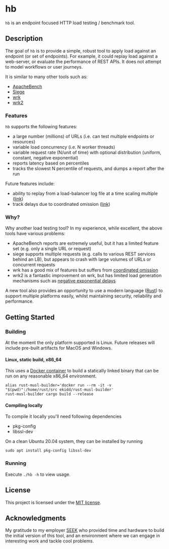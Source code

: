 # hb

`hb` is an endpoint focused HTTP load testing / benchmark tool.

## Description

The goal of `hb` is to provide a simple, robust tool to apply load against an endpoint (or set of endpoints). For example, it could replay load against a web-server, or evaluate the performance of REST APIs.
It does not attempt to model workflows or user journeys.

It is similar to many other tools such as:
* [ApacheBench](https://httpd.apache.org/docs/current/programs/ab.html)
* [Siege](https://github.com/JoeDog/siege)
* [wrk](https://github.com/wg/wrk)
* [wrk2](https://github.com/giltene/wrk2)

### Features

`hb` supports the following features:
* a large number (millions) of URLs (i.e. can test multiple endpoints or resources)
* variable load concurrency (i.e. N worker threads)
* variable request rate (N/unit of time) with optional distribution (uniform, constant, negative exponential)
* reports latency based on percentiles
* tracks the slowest N percentile of requests, and dumps a report after the run

Future features include:
* ability to replay from a load-balancer log file at a time scaling multiple ([link](https://github.com/markpritchard/hb/issues/2))
* track delays due to coordinated omission ([link](https://github.com/markpritchard/hb/issues/3))

### Why?

Why another load testing tool? In my experience, while excellent, the above tools have various problems:
* ApacheBench reports are extremely useful, but it has a limited feature set (e.g. only a single URL or request)
* siege supports multiple requests (e.g. calls to various REST services behind an LB), but appears to crash with large volumes of URLs or concurrent requests
* wrk has a good mix of features but suffers from [coordinated omission](https://www.youtube.com/watch?v=lJ8ydIuPFeU)
* wrk2 is a fantastic improvement on wrk, but has limited load generation mechanisms such as [negative exponential delays](http://perfdynamics.blogspot.com/2012/05/load-testing-with-uniform-vs.html) 

A new tool also provides an opportunity to use a modern language ([Rust](https://www.rust-lang.org/)) to support multiple platforms easily, whilst maintaining security, reliability and performance.

## Getting Started

### Building

At the moment the only platform supported is Linux. Future releases will include pre-built artifacts for MacOS and Windows.

#### Linux, static build, x86_64

This uses a [Docker container](https://github.com/emk/rust-musl-builder) to build a statically linked binary that can be run on any reasonable x86_64 environment.

```
alias rust-musl-builder='docker run --rm -it -v "$(pwd)":/home/rust/src ekidd/rust-musl-builder'
rust-musl-builder cargo build --release
```

#### Compiling locally
To compile it locally you'll need following dependencies
- pkg-config
- libssl-dev

On a clean Ubuntu 20.04 system, they can be installed by running
```
sudo apt install pkg-config libssl-dev
```

### Running

Execute `./hb -h` to view usage.

## License

This project is licensed under the [MIT license](LICENSE.txt).

## Acknowledgments

My gratitude to my employer [SEEK](seek.com.au) who provided time and hardware to build the initial version of this tool, and an environment where we can engage in interesting work and tackle cool problems.
